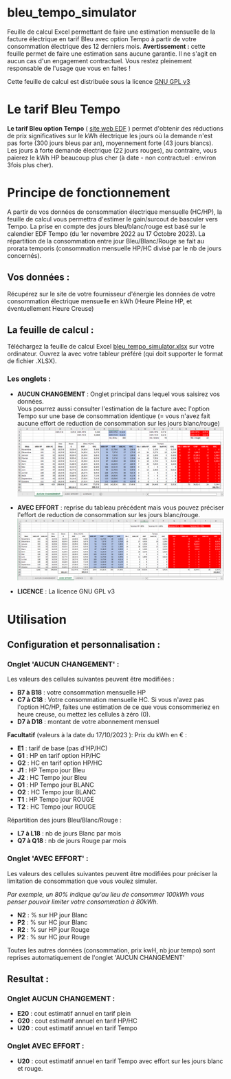 # bleu_tempo_simulator
Feuille de calcul Excel permettant de faire une estimation mensuelle de la facture électrique en tarif Bleu avec option Tempo à partir de votre consommation électrique des 12 derniers mois. 
__Avertissement :__ cette feuille permet de faire une estimation sans aucune garantie. Il ne s'agit en aucun cas d'un engagement contractuel. Vous restez pleinement responsable de l'usage que vous en faites !


Cette feuille de calcul est distribuée sous la licence [GNU GPL v3 ](LICENSE)

# Le tarif Bleu Tempo
__Le tarif Bleu option Tempo__ ( [site web EDF](https://particulier.edf.fr/fr/accueil/gestion-contrat/options/tempo/details.html) ) permet d'obtenir des réductions de prix significatives sur le kWh électrique les jours où la demande n'est pas forte (300 jours bleus par an), moyennement forte (43 jours blancs). Les jours à forte demande électrique (22 jours rouges), au contraire, vous paierez le kWh HP beaucoup plus cher (à date - non contractuel : environ 3fois plus cher).



# Principe de fonctionnement 
A partir de vos données de consommation électrique mensuelle (HC/HP), la feuille de calcul vous permettra d'estimer le gain/surcout de basculer vers Tempo.
La prise en compte des jours bleu/blanc/rouge est basé sur le calendier EDF Tempo (du 1er  novembre 2022 au 17 Octobre 2023). 
La répartition de la consommation entre jour Bleu/Blanc/Rouge se fait au prorata temporis (consommation mensuelle HP/HC divisé par le nb de jours concernés).


## Vos données : 
Récupérez sur le site de votre fournisseur d'énergie les données de votre consommation électrique mensuelle en kWh (Heure Pleine HP, et éventuellement Heure Creuse)

## La feuille de calcul :
Téléchargez la feuille de calcul Excel [bleu_tempo_simulator.xlsx](https://github.com/flyingoverclouds/bleu_tempo_simulator/raw/master/bleu_tempo_simulator.xlsx) sur votre ordinateur. 
Ouvrez la avec votre tableur préféré (qui doit supporter le format de fichier .XLSX).

### Les onglets : 
* __AUCUN CHANGEMENT__ : Onglet principal dans lequel vous saisirez vos données.  
Vous pourrez aussi consulter l'estimation de la facture avec l'option Tempo sur une base de consommation identique (= vous n'avez fait aucune effort de reduction de consommation sur les jours blanc/rouge)
![Onglet aucun changement](images/Onglet_AUCUN_CHANGEMENT.png)


* __AVEC EFFORT__ : reprise du tableau précédent mais vous pouvez préciser l'effort de reduction de consommation sur les jours blanc/rouge.
![Onglet aucun changement](images/Onglet_AVEC_EFFORT.png)


* __LICENCE__ : La licence GNU GPL v3


# Utilisation

## Configuration et personnalisation :
### Onglet 'AUCUN CHANGEMENT' :
Les valeurs des cellules suivantes peuvent être modifiées : 

* __B7 à B18__ : votre consommation mensuelle HP 
* __C7 à C18__ : Votre consommation mensuelle HC. Si vous n'avez pas l'option HC/HP, faites une estimation de ce que vous consommeriez en heure creuse, ou mettez les cellules à zéro (0).
* __D7 à D18__ : montant de votre abonnement mensuel


__Facultatif__ (valeurs à la date du 17/10/2023 ):
Prix du kWh en € :
* __E1__ : tarif de base  (pas d'HP/HC)
* __G1__ : HP en tarif option HP/HC
* __G2__ : HC en tarif option HP/HC
* __J1__ : HP Tempo jour Bleu
* __J2__ : HC Tempo jour Bleu
* __O1__ : HP Tempo jour BLANC
* __O2__ : HC Tempo jour BLANC
* __T1__ : HP Tempo jour ROUGE
* __T2__ : HC Tempo jour ROUGE

Répartition des jours Bleu/Blanc/Rouge :
* __L7 à L18__ : nb de jours Blanc par mois
* __Q7 à Q18__ : nb de jours Rouge  par mois

### Onglet 'AVEC EFFORT' :

Les valeurs des cellules suivantes peuvent être modifiées pour préciser la limitation de consommation que vous voulez simuler.

_Par exemple, un 80% indique qu'au lieu de consommer 100kWh vous penser pouvoir limiter votre consommation à 80kWh._

* __N2__ : % sur HP jour Blanc
* __P2__ : % sur HC jour Blanc
* __R2__ : % sur HP jour Rouge
* __P2__ : % sur HC jour Rouge

Toutes les autres données (consommation, prix kwH, nb jour tempo) sont reprises automatiquement de l'onglet 'AUCUN CHANGEMENT'

## Resultat :
### Onglet AUCUN CHANGEMENT :
* __E20__ : cout estimatif annuel en tarif plein
* __G20__ : cout estimatif annuel en tarif HP/HC
* __U20__ : cout estimatif annuel en tarif Tempo


### Onglet AVEC EFFORT :
* __U20__ : cout estimatif annuel en tarif Tempo avec  effort sur les jours blanc et rouge.
